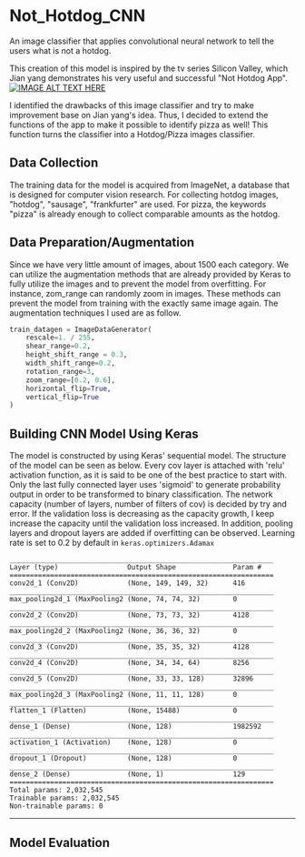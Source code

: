 # Not_Hotdog_CNN
An image classifier that applies convolutional neural network to tell the users what is not a hotdog.

This creation of this model is inspired by the tv series Silicon Valley, which Jian yang demonstrates his very useful and successful "Not Hotdog App".
[![IMAGE ALT TEXT HERE](https://img.youtube.com/vi/ACmydtFDTGs/0.jpg)](https://www.youtube.com/watch?v=ACmydtFDTGs)

I identified the drawbacks of this image classifier and try to make improvement base on Jian yang's idea. Thus, I decided to extend the functions of the app to make it possible to identify pizza as well! This function turns the classifier into a Hotdog/Pizza images classifier.

## Data Collection
The training data for the model is acquired from ImageNet, a database that is designed for computer vision research. For collecting hotdog images, "hotdog", "sausage", "frankfurter" are used. For pizza, the keywords "pizza" is already enough to collect comparable amounts as the hotdog.

## Data Preparation/Augmentation
Since we have very little amount of images, about 1500 each category. We can utilize the augmentation methods that are already provided by Keras to fully utilize the images and to prevent the model from overfitting. For instance, zom_range can randomly zoom in images. These methods can prevent the model from training with the exactly same image again. The augmentation techniques I used are as follow.
```python
train_datagen = ImageDataGenerator(
    rescale=1. / 255,
    shear_range=0.2,
    height_shift_range = 0.3,
    width_shift_range=0.2,
    rotation_range=3,
    zoom_range=[0.2, 0.6],
    horizontal_flip=True,
    vertical_flip=True
)
```

## Building CNN Model Using Keras
The model is constructed by using Keras' sequential model. The structure of the model can be seen as below. Every cov layer is attached with 'relu' activation function, as it is said to be one of the best practice to start with. Only the last fully connected layer uses 'sigmoid' to generate probability output in order to be transformed to binary classification. 
The network capacity (number of layers, number of filters of cov) is decided by try and error. If the validation loss is decreasing as the capacity growth, I keep increase the capacity until the validation loss increased. In addition, pooling layers and dropout layers are added if overfitting can be observed. Learning rate is set to 0.2 by default in ```keras.optimizers.Adamax```

```
_________________________________________________________________
Layer (type)                 Output Shape              Param #   
=================================================================
conv2d_1 (Conv2D)            (None, 149, 149, 32)      416       
_________________________________________________________________
max_pooling2d_1 (MaxPooling2 (None, 74, 74, 32)        0         
_________________________________________________________________
conv2d_2 (Conv2D)            (None, 73, 73, 32)        4128      
_________________________________________________________________
max_pooling2d_2 (MaxPooling2 (None, 36, 36, 32)        0         
_________________________________________________________________
conv2d_3 (Conv2D)            (None, 35, 35, 32)        4128      
_________________________________________________________________
conv2d_4 (Conv2D)            (None, 34, 34, 64)        8256      
_________________________________________________________________
conv2d_5 (Conv2D)            (None, 33, 33, 128)       32896     
_________________________________________________________________
max_pooling2d_3 (MaxPooling2 (None, 11, 11, 128)       0         
_________________________________________________________________
flatten_1 (Flatten)          (None, 15488)             0         
_________________________________________________________________
dense_1 (Dense)              (None, 128)               1982592   
_________________________________________________________________
activation_1 (Activation)    (None, 128)               0         
_________________________________________________________________
dropout_1 (Dropout)          (None, 128)               0         
_________________________________________________________________
dense_2 (Dense)              (None, 1)                 129       
=================================================================
Total params: 2,032,545
Trainable params: 2,032,545
Non-trainable params: 0
```
_________________________________________________________________

## Model Evaluation
